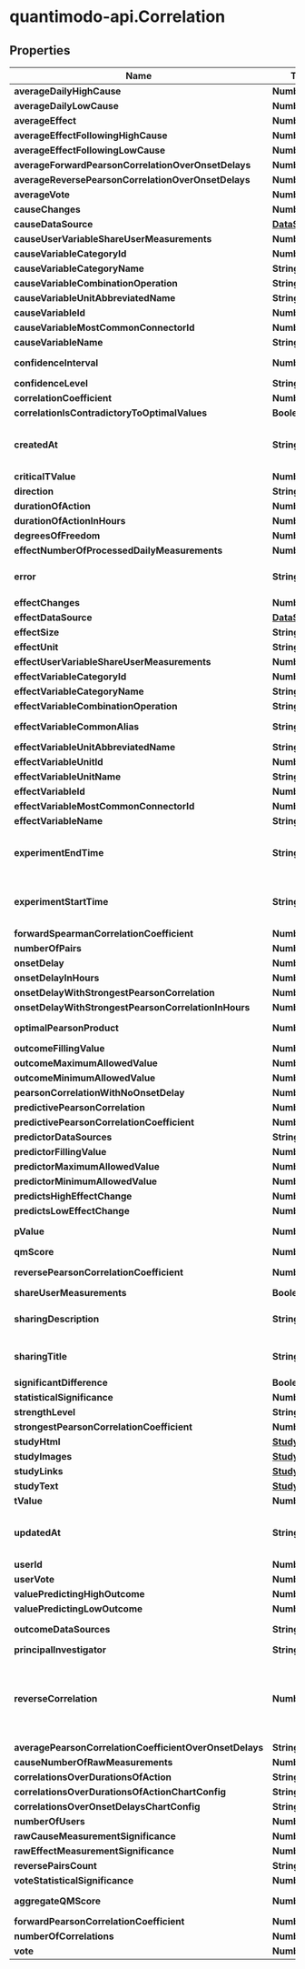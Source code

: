 # quantimodo-api.Correlation

## Properties
Name | Type | Description | Notes
------------ | ------------- | ------------- | -------------
**averageDailyHighCause** | **Number** | Ex: 4.19 | 
**averageDailyLowCause** | **Number** | Ex: 1.97 | 
**averageEffect** | **Number** | Ex: 3.0791054117396 | 
**averageEffectFollowingHighCause** | **Number** | Ex: 3.55 | 
**averageEffectFollowingLowCause** | **Number** | Ex: 2.65 | 
**averageForwardPearsonCorrelationOverOnsetDelays** | **Number** | Ex: 0.396 | 
**averageReversePearsonCorrelationOverOnsetDelays** | **Number** | Ex: 0.453667 | 
**averageVote** | **Number** | Ex: 0.9855 | 
**causeChanges** | **Number** | Ex: 164 | 
**causeDataSource** | [**DataSource**](DataSource.md) |  | [optional] 
**causeUserVariableShareUserMeasurements** | **Number** | Ex: 1 | 
**causeVariableCategoryId** | **Number** | Ex: 6 | [optional] 
**causeVariableCategoryName** | **String** | Ex: Sleep | [optional] 
**causeVariableCombinationOperation** | **String** | Ex: MEAN | [optional] 
**causeVariableUnitAbbreviatedName** | **String** | Ex: /5 | [optional] 
**causeVariableId** | **Number** | Ex: 1448 | [optional] 
**causeVariableMostCommonConnectorId** | **Number** | Ex: 6 | [optional] 
**causeVariableName** | **String** | Ex: Sleep Quality | 
**confidenceInterval** | **Number** | Ex: 0.14344467795996 | 
**confidenceLevel** | **String** | Ex: high | 
**correlationCoefficient** | **Number** | Ex: 0.538 | 
**correlationIsContradictoryToOptimalValues** | **Boolean** | Ex: false | [optional] 
**createdAt** | **String** | Ex: 2016-12-28 20:47:30 UTC ISO 8601 YYYY-MM-DDThh:mm:ss | 
**criticalTValue** | **Number** | Ex: 1.646 | 
**direction** | **String** | Ex: higher | 
**durationOfAction** | **Number** | Ex: 604800 | 
**durationOfActionInHours** | **Number** | Ex: 168 | 
**degreesOfFreedom** | **Number** | Ex: 200 | [optional] 
**effectNumberOfProcessedDailyMeasurements** | **Number** | Ex: 145 | [optional] 
**error** | **String** | Ex: optimalPearsonProduct is not defined | [optional] 
**effectChanges** | **Number** | Ex: 193 | 
**effectDataSource** | [**DataSource**](DataSource.md) |  | [optional] 
**effectSize** | **String** | Ex: moderately positive | 
**effectUnit** | **String** | Ex: /5 | 
**effectUserVariableShareUserMeasurements** | **Number** | Ex: 1 | [optional] 
**effectVariableCategoryId** | **Number** | Ex: 1 | [optional] 
**effectVariableCategoryName** | **String** | Ex: Emotions | [optional] 
**effectVariableCombinationOperation** | **String** | Ex: MEAN | [optional] 
**effectVariableCommonAlias** | **String** | Ex: Mood_(psychology) | [optional] 
**effectVariableUnitAbbreviatedName** | **String** | Ex: /5 | [optional] 
**effectVariableUnitId** | **Number** | Ex: 10 | [optional] 
**effectVariableUnitName** | **String** | Ex: 1 to 5 Rating | [optional] 
**effectVariableId** | **Number** | Ex: 1398 | [optional] 
**effectVariableMostCommonConnectorId** | **Number** | Ex: 10 | [optional] 
**effectVariableName** | **String** | Ex: Overall Mood | 
**experimentEndTime** | **String** | Ex: 2014-07-30 12:50:00 UTC ISO 8601 YYYY-MM-DDThh:mm:ss | 
**experimentStartTime** | **String** | Ex: 2012-05-06 21:15:00 UTC ISO 8601 YYYY-MM-DDThh:mm:ss | 
**forwardSpearmanCorrelationCoefficient** | **Number** | Ex: 0.528359 | 
**numberOfPairs** | **Number** | Ex: 298 | 
**onsetDelay** | **Number** | Ex: 0 | 
**onsetDelayInHours** | **Number** | Ex: 0 | 
**onsetDelayWithStrongestPearsonCorrelation** | **Number** | Ex: -86400 | 
**onsetDelayWithStrongestPearsonCorrelationInHours** | **Number** | Ex: -24 | 
**optimalPearsonProduct** | **Number** | Ex: 0.68582816186982 | 
**outcomeFillingValue** | **Number** | Ex: -1 | 
**outcomeMaximumAllowedValue** | **Number** | Ex: 23 | [optional] 
**outcomeMinimumAllowedValue** | **Number** | Ex: 0.1 | [optional] 
**pearsonCorrelationWithNoOnsetDelay** | **Number** | Ex: 0.477 | 
**predictivePearsonCorrelation** | **Number** | Ex: 0.538 | 
**predictivePearsonCorrelationCoefficient** | **Number** | Ex: 0.538 | 
**predictorDataSources** | **String** | Ex: RescueTime | 
**predictorFillingValue** | **Number** | Ex: -1 | 
**predictorMaximumAllowedValue** | **Number** | Ex: 200 | 
**predictorMinimumAllowedValue** | **Number** | Ex: 30 | 
**predictsHighEffectChange** | **Number** | Ex: 17 | 
**predictsLowEffectChange** | **Number** | Ex: -11 | 
**pValue** | **Number** | Ex: 0.39628900511586 | [optional] 
**qmScore** | **Number** | Ex: 0.528 | 
**reversePearsonCorrelationCoefficient** | **Number** | Ex: 0.01377184270977 | 
**shareUserMeasurements** | **Boolean** | Ex: 1 | 
**sharingDescription** | **String** | Ex: N1 Study: Sleep Quality Predicts Higher Overall Mood | [optional] 
**sharingTitle** | **String** | Ex: N1 Study: Sleep Quality Predicts Higher Overall Mood | [optional] 
**significantDifference** | **Boolean** | Ex: 1 | 
**statisticalSignificance** | **Number** | Ex: 0.9813 | 
**strengthLevel** | **String** | Ex: moderate | 
**strongestPearsonCorrelationCoefficient** | **Number** | Ex: 0.613 | 
**studyHtml** | [**StudyHtml**](StudyHtml.md) |  | [optional] 
**studyImages** | [**StudyImages**](StudyImages.md) |  | [optional] 
**studyLinks** | [**StudyLinks**](StudyLinks.md) |  | [optional] 
**studyText** | [**StudyText**](StudyText.md) |  | [optional] 
**tValue** | **Number** | Ex: 9.6986079652717 | 
**updatedAt** | **String** | Ex: 2017-05-06 15:40:38 UTC ISO 8601 YYYY-MM-DDThh:mm:ss | 
**userId** | **Number** | Ex: 230 | 
**userVote** | **Number** | Ex: 1 | 
**valuePredictingHighOutcome** | **Number** | Ex: 4.14 | 
**valuePredictingLowOutcome** | **Number** | Ex: 3.03 | 
**outcomeDataSources** | **String** | original name of the cause. | [optional] 
**principalInvestigator** | **String** | Mike Sinn | [optional] 
**reverseCorrelation** | **Number** | Correlation when cause and effect are reversed. For any causal relationship, the forward correlation should exceed the reverse correlation. | [optional] 
**averagePearsonCorrelationCoefficientOverOnsetDelays** | **String** | Ex:  | [optional] 
**causeNumberOfRawMeasurements** | **Number** | Ex: 14764 | [optional] 
**correlationsOverDurationsOfAction** | **String** | Ex:  | [optional] 
**correlationsOverDurationsOfActionChartConfig** | **String** | Ex:  | [optional] 
**correlationsOverOnsetDelaysChartConfig** | **String** | Ex:  | [optional] 
**numberOfUsers** | **Number** | Ex: 1 | [optional] 
**rawCauseMeasurementSignificance** | **Number** | Ex: 1 | [optional] 
**rawEffectMeasurementSignificance** | **Number** | Ex: 1 | [optional] 
**reversePairsCount** | **String** | Ex: 1 | [optional] 
**voteStatisticalSignificance** | **Number** | Ex: 1 | [optional] 
**aggregateQMScore** | **Number** | Ex: 0.011598441286655 | [optional] 
**forwardPearsonCorrelationCoefficient** | **Number** | Ex: 0.0333 | [optional] 
**numberOfCorrelations** | **Number** | Ex: 6 | [optional] 
**vote** | **Number** | Ex: 1 or 0 | [optional] 


